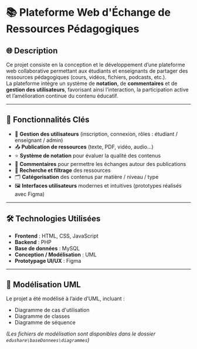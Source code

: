 # 📚 Plateforme Web d'Échange de Ressources Pédagogiques

## 🌐 Description

Ce projet consiste en la conception et le développement d’une plateforme web collaborative permettant aux étudiants et enseignants de partager des ressources pédagogiques (cours, vidéos, fichiers, podcasts, etc.).  
La plateforme intègre un système de **notation**, de **commentaires** et de **gestion des utilisateurs**, favorisant ainsi l’interaction, la participation active et l’amélioration continue du contenu éducatif.

---

## 🎯 Fonctionnalités Clés

- 🔐 **Gestion des utilisateurs** (inscription, connexion, rôles : étudiant / enseignant / admin)
- 📤 **Publication de ressources** (texte, PDF, vidéo, audio…)
- ⭐ **Système de notation** pour évaluer la qualité des contenus
- 💬 **Commentaires** pour permettre les échanges autour des publications
- 🔎 **Recherche et filtrage** des ressources
- 🗂️ **Catégorisation** des contenus par matière / niveau / type
- 🖼️ **Interfaces utilisateurs** modernes et intuitives (prototypes réalisés avec Figma)

---

## 🛠️ Technologies Utilisées

- **Frontend** : HTML, CSS, JavaScript
- **Backend** : PHP
- **Base de données** : MySQL
- **Conception / Modélisation** : UML
- **Prototypage UI/UX** : Figma

---

## 📐 Modélisation UML

Le projet a été modélisé à l’aide d’UML, incluant :
- Diagramme de cas d'utilisation
- Diagramme de classes
- Diagramme de séquence

*(Les fichiers de modélisation sont disponibles dans le dossier `edushare\baseDonnees\diagrammes`)*